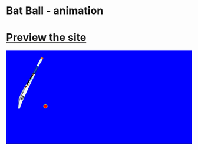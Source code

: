 # Bat Ball - animation

# [Preview the site](https://alsiam.github.io/web-projects/bat-ball)

![image info](../assets/images/bat-ball.png)
